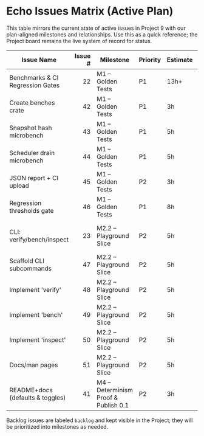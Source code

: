 # Echo Issues Matrix (Active Plan)

This table mirrors the current state of active issues in Project 9 with our plan-aligned milestones and relationships. Use this as a quick reference; the Project board remains the live system of record for status.

| Issue Name | Issue # | Milestone | Priority | Estimate | Blocked By | Blocking | Parent | Children | Remarks |
| --- | ---: | --- | --- | --- | --- | --- | --- | --- | --- |
| Benchmarks & CI Regression Gates | 22 | M1 – Golden Tests | P1 | 13h+ |  | #42,#43,#44,#45,#46 |  | 42,43,44,45,46 | Umbrella for perf pipeline |
| Create benches crate | 42 | M1 – Golden Tests | P1 | 3h | #22 | #43,#44,#45,#46 | #22 |  | Criterion + scaffolding |
| Snapshot hash microbench | 43 | M1 – Golden Tests | P1 | 5h | #22,#42 |  | #22 |  | Reachable hash microbench |
| Scheduler drain microbench | 44 | M1 – Golden Tests | P1 | 5h | #22,#42 |  | #22 |  | Deterministic rule‑order/drain |
| JSON report + CI upload | 45 | M1 – Golden Tests | P2 | 3h | #22,#42 | #46 | #22 |  | Upload Criterion JSON |
| Regression thresholds gate | 46 | M1 – Golden Tests | P1 | 8h | #22,#42,#45 |  | #22 |  | Fail on P50/P95/P99 regress |
| CLI: verify/bench/inspect | 23 | M2.2 – Playground Slice | P2 | 5h |  |  |  |  | Grouping placeholder; break down in PRs |
| Scaffold CLI subcommands | 47 | M2.2 – Playground Slice | P2 | 5h |  |  |  |  |  |
| Implement 'verify' | 48 | M2.2 – Playground Slice | P2 | 5h |  |  |  |  |  |
| Implement 'bench' | 49 | M2.2 – Playground Slice | P2 | 5h |  |  |  |  |  |
| Implement 'inspect' | 50 | M2.2 – Playground Slice | P2 | 5h |  |  |  |  |  |
| Docs/man pages | 51 | M2.2 – Playground Slice | P2 | 5h |  |  |  |  | Tie docs to CLI UX |
| README+docs (defaults & toggles) | 41 | M4 – Determinism Proof & Publish 0.1 | P2 | 3h |  |  |  |  | Docs polish before 0.1 |

Backlog issues are labeled `backlog` and kept visible in the Project; they will be prioritized into milestones as needed.
